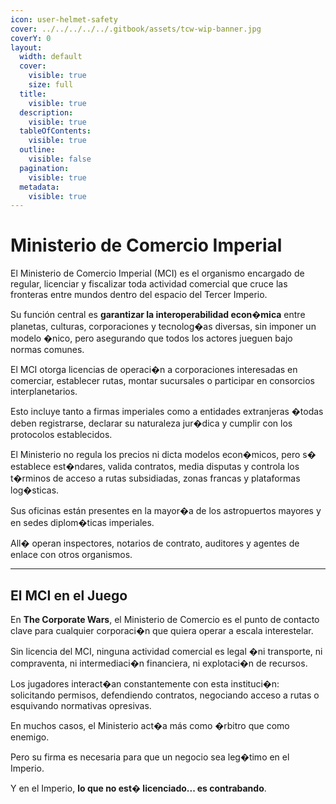 ```yaml
---
icon: user-helmet-safety
cover: ../../../../../.gitbook/assets/tcw-wip-banner.jpg
coverY: 0
layout:
  width: default
  cover:
    visible: true
    size: full
  title:
    visible: true
  description:
    visible: true
  tableOfContents:
    visible: true
  outline:
    visible: false
  pagination:
    visible: true
  metadata:
    visible: true
---
```


# Ministerio de Comercio Imperial

El Ministerio de Comercio Imperial (MCI) es el organismo encargado de regular, licenciar y fiscalizar toda actividad comercial que cruce las fronteras entre mundos dentro del espacio del Tercer Imperio.

Su función central es **garantizar la interoperabilidad econ�mica** entre planetas, culturas, corporaciones y tecnolog�as diversas, sin imponer un modelo �nico, pero asegurando que todos los actores jueguen bajo normas comunes.

El MCI otorga licencias de operaci�n a corporaciones interesadas en comerciar, establecer rutas, montar sucursales o participar en consorcios interplanetarios.

Esto incluye tanto a firmas imperiales como a entidades extranjeras �todas deben registrarse, declarar su naturaleza jur�dica y cumplir con los protocolos establecidos.

El Ministerio no regula los precios ni dicta modelos econ�micos, pero s� establece est�ndares, valida contratos, media disputas y controla los t�rminos de acceso a rutas subsidiadas, zonas francas y plataformas log�sticas.

Sus oficinas están  presentes en la mayor�a de los astropuertos mayores y en sedes diplom�ticas imperiales.

All� operan inspectores, notarios de contrato, auditores y agentes de enlace con otros organismos.

***

## El MCI en el Juego

En **The Corporate Wars**, el Ministerio de Comercio es el punto de contacto clave para cualquier corporaci�n que quiera operar a escala interestelar.

Sin licencia del MCI, ninguna actividad comercial es legal �ni transporte, ni compraventa, ni intermediaci�n financiera, ni explotaci�n de recursos.

Los jugadores interact�an constantemente con esta instituci�n: solicitando permisos, defendiendo contratos, negociando acceso a rutas o esquivando normativas opresivas.

En muchos casos, el Ministerio act�a más como �rbitro que como enemigo.

Pero su firma es necesaria para que un negocio sea leg�timo en el Imperio.

Y en el Imperio, **lo que no est� licenciado... es contrabando**.
